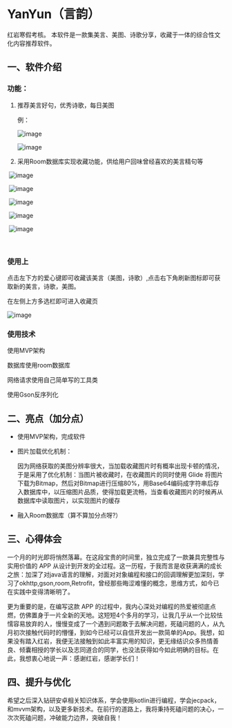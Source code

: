 # YanYun（言韵）

红岩寒假考核。 本软件是一款集美言、美图、诗歌分享，收藏于一体的综合性文化内容推荐软件。



## 一、软件介绍

### 功能：

1. 推荐美言好句，优秀诗歌，每日美图

   例：

   ![image](https://github.com/HI-IR/YanYun/blob/master/app/image/1.1.1.gif)

   ![image](https://github.com/HI-IR/YanYun/blob/master/app/image/1.1.2.jpg)

2. 采用Room数据库实现收藏功能，供给用户回味曾经喜欢的美言精句等

​		![image](https://github.com/HI-IR/YanYun/blob/master/app/image/1.2.2.png)

​		![image](https://github.com/HI-IR/YanYun/blob/master/app/image/1.2.3.jpg)

​		![image](https://github.com/HI-IR/YanYun/blob/master/app/image/1.2.4.jpg)

​		![image](https://github.com/HI-IR/YanYun/blob/master/app/image/1.2.5.jpg)

​		![image](https://github.com/HI-IR/YanYun/blob/master/app/image/1.2.6.jpg)

​			



### 使用上

点击左下方的爱心键即可收藏该美言（美图，诗歌）,点击右下角刷新图标即可获取新的美言，诗歌，美图。

在左侧上方多选栏即可进入收藏页

![image](https://github.com/HI-IR/YanYun/blob/master/app/image/1.2.1.gif)

### 使用技术

使用MVP架构

数据库使用room数据库

网络请求使用自己简单写的工具类

使用Gson反序列化



## 二、亮点（加分点）

* 使用MVP架构，完成软件

* 图片加载优化机制：

  因为网络获取的美图分辨率很大，当加载收藏图片时有概率出现卡顿的情况，于是采用了优化机制：当图片被收藏时，在收藏图片的同时使用 Glide 将图片下载为Bitmap，然后对Bitmap进行压缩80%，用Base64编码成字符串后存入数据库中，以压缩图片品质，使得加载更流畅，当查看收藏图片的时候再从数据库中读取图片，以实现图片的缓存

* 融入Room数据库（算不算加分点呀?）



## 三、心得体会

一个月的时光即将悄然落幕。在这段宝贵的时间里，独立完成了一款兼具完整性与实用价值的 APP 从设计到开发的全过程。这一历程，于我而言是收获满满的成长之旅：加深了对java语言的理解，对面对对象编程和接口的回调理解更加深刻，学习了okhttp,gson,room,Retrofit，曾经那些晦涩难懂的概念，思维方式，如今已在实践中变得清晰明了。

更为重要的是，在编写这款 APP 的过程中，我内心深处对编程的热爱被彻底点燃，仿佛置身于一片全新的天地。这短短4个多月的学习，让我几乎从一个比较怯懦容易放弃的人，慢慢变成了一个遇到问题敢于去解决问题，死磕问题的人，从九月初次接触代码时的懵懂，到如今已经可以自信开发出一款简单的App。我想，如果没有踏入红岩，我便无法接触到如此丰富实用的知识，更无缘结识众多热情善良、倾囊相授的学长以及志同道合的同学，也没法获得如今如此明确的目标。在此，我想衷心地说一声：感谢红岩，感谢学长们！



## 四、提升与优化

希望之后深入钻研安卓相关知识体系，学会使用kotlin进行编程，学会jecpack，和mvvm架构，以及更多新技术。在前行的道路上，我将秉持死磕问题的决心，一次次死磕问题，冲破能力边界，突破自我！

